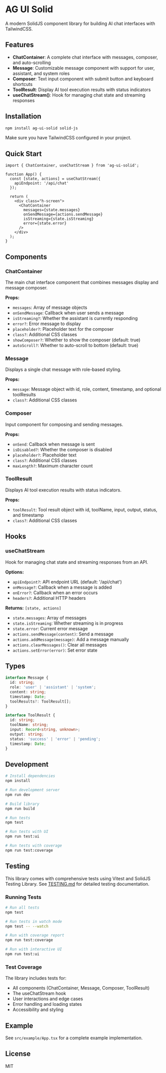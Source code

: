 # AG UI Solid

A modern SolidJS component library for building AI chat interfaces with TailwindCSS.

## Features

- **ChatContainer**: A complete chat interface with messages, composer, and auto-scrolling
- **Message**: Customizable message component with support for user, assistant, and system roles
- **Composer**: Text input component with submit button and keyboard shortcuts
- **ToolResult**: Display AI tool execution results with status indicators
- **useChatStream()**: Hook for managing chat state and streaming responses

## Installation

```bash
npm install ag-ui-solid solid-js
```

Make sure you have TailwindCSS configured in your project.

## Quick Start

```tsx
import { ChatContainer, useChatStream } from 'ag-ui-solid';

function App() {
  const [state, actions] = useChatStream({
    apiEndpoint: '/api/chat'
  });

  return (
    <div class="h-screen">
      <ChatContainer
        messages={state.messages}
        onSendMessage={actions.sendMessage}
        isStreaming={state.isStreaming}
        error={state.error}
      />
    </div>
  );
}
```

## Components

### ChatContainer

The main chat interface component that combines messages display and message composer.

**Props:**
- `messages`: Array of message objects
- `onSendMessage`: Callback when user sends a message
- `isStreaming?`: Whether the assistant is currently responding
- `error?`: Error message to display
- `placeholder?`: Placeholder text for the composer
- `class?`: Additional CSS classes
- `showComposer?`: Whether to show the composer (default: true)
- `autoScroll?`: Whether to auto-scroll to bottom (default: true)

### Message

Displays a single chat message with role-based styling.

**Props:**
- `message`: Message object with id, role, content, timestamp, and optional toolResults
- `class?`: Additional CSS classes

### Composer

Input component for composing and sending messages.

**Props:**
- `onSend`: Callback when message is sent
- `isDisabled?`: Whether the composer is disabled
- `placeholder?`: Placeholder text
- `class?`: Additional CSS classes
- `maxLength?`: Maximum character count

### ToolResult

Displays AI tool execution results with status indicators.

**Props:**
- `toolResult`: Tool result object with id, toolName, input, output, status, and timestamp
- `class?`: Additional CSS classes

## Hooks

### useChatStream

Hook for managing chat state and streaming responses from an API.

**Options:**
- `apiEndpoint?`: API endpoint URL (default: '/api/chat')
- `onMessage?`: Callback when a message is added
- `onError?`: Callback when an error occurs
- `headers?`: Additional HTTP headers

**Returns:** `[state, actions]`
- `state.messages`: Array of messages
- `state.isStreaming`: Whether streaming is in progress
- `state.error`: Current error message
- `actions.sendMessage(content)`: Send a message
- `actions.addMessage(message)`: Add a message manually
- `actions.clearMessages()`: Clear all messages
- `actions.setError(error)`: Set error state

## Types

```typescript
interface Message {
  id: string;
  role: 'user' | 'assistant' | 'system';
  content: string;
  timestamp: Date;
  toolResults?: ToolResult[];
}

interface ToolResult {
  id: string;
  toolName: string;
  input: Record<string, unknown>;
  output: string;
  status: 'success' | 'error' | 'pending';
  timestamp: Date;
}
```

## Development

```bash
# Install dependencies
npm install

# Run development server
npm run dev

# Build library
npm run build

# Run tests
npm test

# Run tests with UI
npm run test:ui

# Run tests with coverage
npm run test:coverage
```

## Testing

This library comes with comprehensive tests using Vitest and SolidJS Testing Library. See [TESTING.md](./TESTING.md) for detailed testing documentation.

### Running Tests

```bash
# Run all tests
npm test

# Run tests in watch mode
npm test -- --watch

# Run with coverage report
npm run test:coverage

# Run with interactive UI
npm run test:ui
```

### Test Coverage

The library includes tests for:
- All components (ChatContainer, Message, Composer, ToolResult)
- The useChatStream hook
- User interactions and edge cases
- Error handling and loading states
- Accessibility and styling

## Example

See `src/example/App.tsx` for a complete example implementation.

## License

MIT
